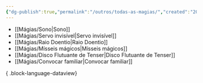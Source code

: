 ```yaml
---
{"dg-publish":true,"permalink":"/outros/todas-as-magias/","created":"2024-07-24T08:35:57.335-03:00"}
---
```



- [[Mágias/Sono\|Sono]]
- [[Mágias/Servo invisível\|Servo invisível]]
- [[Mágias/Raio Doentio\|Raio Doentio]]
- [[Mágias/Mísseis mágicos\|Mísseis mágicos]]
- [[Mágias/Disco Flutuante de Tenser\|Disco Flutuante de Tenser]]
- [[Mágias/Convocar familiar\|Convocar familiar]]

{ .block-language-dataview}
